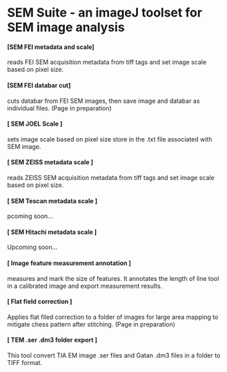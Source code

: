 # SEM Suite - an imageJ toolset for SEM image analysis

#### [SEM FEI metadata and scale] 
reads FEI SEM acquisition metadata from tiff tags and set image scale based on pixel size.

#### [SEM FEI databar cut] 
cuts databar from FEI SEM images, then save image and databar as individual files. (Page in preparation)

#### [ SEM JOEL Scale ] 
sets image scale based on pixel size store in the .txt file associated with SEM image.

#### [ SEM ZEISS metadata scale ] 
reads ZEISS SEM acquisition metadata from tiff tags and set image scale based on pixel size.

#### [ SEM Tescan metadata scale ] 
pcoming soon...

#### [ SEM Hitachi metadata scale ] 
Upcoming soon...

#### [ Image feature measurement annotation ] 
measures and mark the size of features. It annotates the length of line tool in a calibrated image and export measurement results.

#### [ Flat field correction ] 
Applies flat filed correction to a folder of images for large area mapping to mitigate chess pattern after stitching. (Page in preparation)

#### [ TEM .ser .dm3 folder export ] 
This tool convert TIA EM image .ser files and Gatan .dm3 files in a folder to TIFF format.
